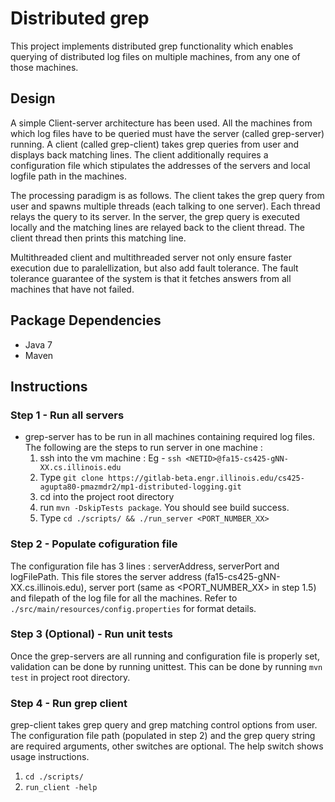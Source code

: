 # Distributed grep
This project implements distributed grep functionality which enables querying of distributed 
log files on multiple machines, from any one of those machines.

## Design
A simple Client-server architecture has been used. All the machines from which log files have to be queried 
must have the server (called grep-server) running. A client (called grep-client) takes grep queries from user
 and displays back matching lines. The client additionally requires a configuration file which stipulates the addresses of 
 the servers and local logfile path in the machines.
 
The processing paradigm is as follows. The client takes the grep query from user and spawns multiple threads 
(each talking to one server). Each thread relays the query to its server. In the server, the grep query is executed
locally and the matching lines are relayed back to the client thread. The client thread then prints this matching line.

Multithreaded client and multithreaded server not only ensure faster execution due to paralellization, but also add fault tolerance.
The fault tolerance guarantee of the system is that it fetches answers from all machines that have not failed.
 
## Package Dependencies
- Java 7
- Maven

## Instructions
### Step 1 - Run all servers
- grep-server has to be run in all machines containing required log files. The following are the steps to run server in one machine :
    1. ssh into the vm machine : Eg - ```ssh <NETID>@fa15-cs425-gNN-XX.cs.illinois.edu```
    2. Type ```git clone https://gitlab-beta.engr.illinois.edu/cs425-agupta80-pmazmdr2/mp1-distributed-logging.git```
    3. cd into the project root directory
    4. run ```mvn -DskipTests package```. You should see build success.
    5. Type ```cd ./scripts/ && ./run_server <PORT_NUMBER_XX>```

### Step 2 - Populate cofiguration file
The configuration file has 3 lines : serverAddress, serverPort and logFilePath. This file stores 
the server address (fa15-cs425-gNN-XX.cs.illinois.edu), server port (same as <PORT_NUMBER_XX> in step 1.5) and 
filepath of the log file for all the machines. Refer to  ```./src/main/resources/config.properties``` for 
format details.

### Step 3 (Optional) - Run unit tests
Once the grep-servers are all running and configuration file is properly set, validation can be done by 
running unittest. This can be done by running ```mvn test``` in project root directory.

### Step 4 - Run grep client
grep-client takes grep query and grep matching control options from user. The configuration file path 
(populated in step 2) and the grep query string are required arguments, other switches are optional. The help 
switch shows usage instructions.
1. ```cd ./scripts/```
2. ```run_client -help```